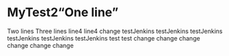 # MyTest2“One line”
Two lines
Three lines
line4
line4
change
testJenkins
testJenkins
testJenkins
testJenkins
testJenkins
testJenkins
test
test
change
change
change
change
change
change
